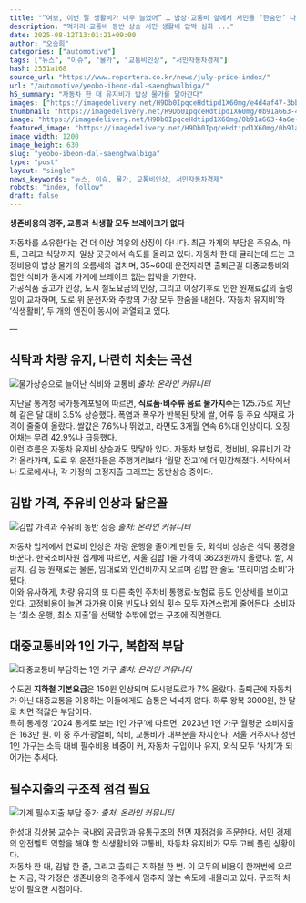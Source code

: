 ```yaml
---
title: "“여보, 이번 달 생활비가 너무 늘었어” … 밥상·교통비 앞에서 서민들 ‘한숨만’ 나온다"
description: "먹거리·교통비 동반 상승 서민 생활비 압박 심화 ..."
date: 2025-08-12T13:01:21+09:00
author: "오승희"
categories: ["automotive"]
tags: ["뉴스", "이슈", "물가", "교통비인상", "서민자동차경제"]
hash: 2551a168
source_url: "https://www.reportera.co.kr/news/july-price-index/"
url: "/automotive/yeobo-ibeon-dal-saenghwalbiga/"
h5_summary: "자동차 한 대 유지비가 밥상 물가를 닮아간다"
images: ["https://imagedelivery.net/H9Db0IpqceHdtipd1X60mg/e4d4af47-3bb4-42f3-8918-c9d2cd211000/public", "https://imagedelivery.net/H9Db0IpqceHdtipd1X60mg/76d77898-d62f-4c5d-7f6a-d84893bb6700/public", "https://imagedelivery.net/H9Db0IpqceHdtipd1X60mg/e018ae9c-a6a6-4ec7-8227-1f6c172d9200/public", "https://imagedelivery.net/H9Db0IpqceHdtipd1X60mg/fd0bb710-ed85-49b8-8aa7-e1f1be0c9d00/public", "https://imagedelivery.net/H9Db0IpqceHdtipd1X60mg/0b91a663-4a6e-412c-3006-114b15c87200/public"]
thumbnail: "https://imagedelivery.net/H9Db0IpqceHdtipd1X60mg/0b91a663-4a6e-412c-3006-114b15c87200/public"
image: "https://imagedelivery.net/H9Db0IpqceHdtipd1X60mg/0b91a663-4a6e-412c-3006-114b15c87200/public"
featured_image: "https://imagedelivery.net/H9Db0IpqceHdtipd1X60mg/0b91a663-4a6e-412c-3006-114b15c87200/public"
image_width: 1200
image_height: 630
slug: "yeobo-ibeon-dal-saenghwalbiga"
type: "post"
layout: "single"
news_keywords: "뉴스, 이슈, 물가, 교통비인상, 서민자동차경제"
robots: "index, follow"
draft: false
---
```


**생존비용의 경주, 교통과 식생활 모두 브레이크가 없다**

자동차를 소유한다는 건 더 이상 여유의 상징이 아니다. 최근 가계의 부담은 주유소, 마트, 그리고 식당까지, 일상 곳곳에서 속도를 올리고 있다. 자동차 한 대 굴리는데 드는 고정비용이 밥상 물가의 오름세와 겹치며, 35~60대 운전자라면 출퇴근길 대중교통비와 집안 식비가 동시에 가계에 브레이크 없는 압박을 가한다.  
가공식품 출고가 인상, 도시 철도요금의 인상, 그리고 이상기후로 인한 원재료값의 출렁임이 교차하며, 도로 위 운전자와 주방의 가장 모두 한숨을 내쉰다. ‘자동차 유지비’와 ‘식생활비’, 두 개의 엔진이 동시에 과열되고 있다.

—

## 식탁과 차량 유지, 나란히 치솟는 곡선

![물가상승으로 늘어난 식비와 교통비](https://imagedelivery.net/H9Db0IpqceHdtipd1X60mg/e4d4af47-3bb4-42f3-8918-c9d2cd211000/public)
*출처: 온라인 커뮤니티*


지난달 통계청 국가통계포털에 따르면, **식료품·비주류 음료 물가지수**는 125.75로 지난해 같은 달 대비 3.5% 상승했다. 폭염과 폭우가 반복된 탓에 쌀, 어류 등 주요 식재료 가격이 줄줄이 올랐다. 쌀값은 7.6%나 뛰었고, 라면도 3개월 연속 6%대 인상이다. 오징어채는 무려 42.9%나 급등했다.  
이런 흐름은 자동차 유지비 상승과도 맞닿아 있다. 자동차 보험료, 정비비, 유류비가 각각 올라가며, 도로 위 운전자들은 주행거리보다 ‘월말 잔고’에 더 민감해졌다. 식탁에서나 도로에서나, 각 가정의 고정지출 그래프는 동반상승 중이다.

## 김밥 가격, 주유비 인상과 닮은꼴

![김밥 가격과 주유비 동반 상승](https://imagedelivery.net/H9Db0IpqceHdtipd1X60mg/76d77898-d62f-4c5d-7f6a-d84893bb6700/public)
*출처: 온라인 커뮤니티*


자동차 업계에서 연료비 인상은 차량 운행을 줄이게 만들 듯, 외식비 상승은 식탁 풍경을 바꾼다. 한국소비자원 집계에 따르면, 서울 김밥 1줄 가격이 3623원까지 올랐다. 쌀, 시금치, 김 등 원재료는 물론, 임대료와 인건비까지 오르며 김밥 한 줄도 ‘프리미엄 소비’가 됐다.  
이와 유사하게, 차량 유지의 또 다른 축인 주차비·통행료·보험료 등도 인상세를 보이고 있다. 고정비용이 늘면 자가용 이용 빈도나 외식 횟수 모두 자연스럽게 줄어든다. 소비자는 ‘최소 운행, 최소 지출’을 선택할 수밖에 없는 구조에 직면한다.

## 대중교통비와 1인 가구, 복합적 부담

![대중교통비 부담하는 1인 가구](https://imagedelivery.net/H9Db0IpqceHdtipd1X60mg/e018ae9c-a6a6-4ec7-8227-1f6c172d9200/public)
*출처: 온라인 커뮤니티*


수도권 **지하철 기본요금**은 150원 인상되며 도시철도료가 7% 올랐다. 출퇴근에 자동차가 아닌 대중교통을 이용하는 이들에게도 숨통은 넉넉지 않다. 하루 왕복 3000원, 한 달로 치면 적잖은 부담이다.  
특히 통계청 ‘2024 통계로 보는 1인 가구’에 따르면, 2023년 1인 가구 월평균 소비지출은 163만 원. 이 중 주거·광열비, 식비, 교통비가 대부분을 차지한다. 서울 거주자나 청년 1인 가구는 소득 대비 필수비용 비중이 커, 자동차 구입이나 유지, 외식 모두 ‘사치’가 되어가는 추세다.

## 필수지출의 구조적 점검 필요

![가계 필수지출 부담 증가](https://imagedelivery.net/H9Db0IpqceHdtipd1X60mg/fd0bb710-ed85-49b8-8aa7-e1f1be0c9d00/public)
*출처: 온라인 커뮤니티*


한성대 김상봉 교수는 국내외 공급망과 유통구조의 전면 재점검을 주문한다. 서민 경제의 안전벨트 역할을 해야 할 식생활비와 교통비, 자동차 유지비가 모두 고삐 풀린 상황이다.  
자동차 한 대, 김밥 한 줄, 그리고 출퇴근 지하철 한 번. 이 모두의 비용이 한꺼번에 오르는 지금, 각 가정은 생존비용의 경주에서 멈추지 않는 속도에 내몰리고 있다. 구조적 처방이 필요한 시점이다.
